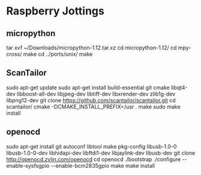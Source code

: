 # Raspberry Jottings

## micropython
tar xvf ~/Downloads/micropython-1.12.tar.xz
cd micropython-1.12/
cd mpy-cross/
make
cd ../ports/unix/
make

## ScanTailor
sudo apt-get update
sudo apt-get install build-essential git cmake libqt4-dev libboost-all-dev libjpeg-dev libtiff-dev libxrender-dev zlib1g-dev libpng12-dev 
git clone https://github.com/scantailor/scantailor.git
cd scantailor/
cmake -DCMAKE_INSTALL_PREFIX=/usr .
make
sudo make install

## openocd
sudo apt-get install git autoconf libtool make pkg-config libusb-1.0-0 libusb-1.0-0-dev  libhidapi-dev libftdi1-dev libjaylink-dev libusb-dev
git clone http://openocd.zylin.com/openocd
cd openocd
./bootstrap
./configure --enable-sysfsgpio --enable-bcm2835gpio
make
make install